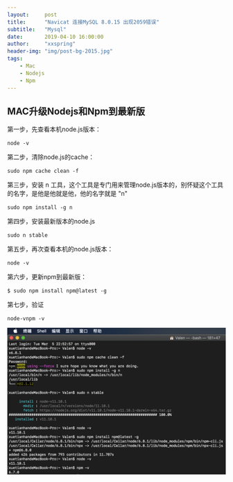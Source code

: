 ```yaml
---
layout:     post
title:      "Navicat 连接MySQL 8.0.15 出现2059错误"
subtitle:   "Mysql"
date:       2019-04-10 16:00:00
author:     "xxspring"
header-img: "img/post-bg-2015.jpg"
tags:
    - Mac
    - Nodejs
    - Npm
---
```


## MAC升级Nodejs和Npm到最新版

第一步，先查看本机node.js版本：

```
node -v
```

第二步，清除node.js的cache：

```
sudo npm cache clean -f
```

第三步，安装 n 工具，这个工具是专门用来管理node.js版本的，别怀疑这个工具的名字，是他是他就是他，他的名字就是 "n"

```
sudo npm install -g n
```

第四步，安装最新版本的node.js

```
sudo n stable
```

第五步，再次查看本机的node.js版本：

```
node -v
```

第六步，更新npm到最新版：

```
$ sudo npm install npm@latest -g
```

第七步，验证

```
node-vnpm -v
```

![截图](/img/2019-04-11-MAC升级Nodejs和Npm到最新版.png "截图")